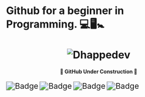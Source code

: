 # Github for a beginner in Programming. :computer::desktop_computer::baby_symbol:
<h1 align="center">
    <img alt="Dhappedev" title="#UnderConstruction" src="https://github.com/dhappe/dhappe/blob/main/C%C3%B3pia%20de%20dhappe%20devpe.png" />
</h1>

<h4 align="center"> 
	🚧 GitHub Under Construction 🚧
</h4>

<img src="https://img.shields.io/badge/Beginner-CSS3-%231572B6" alt="Badge" style="zoom:150%;" />
<img src="https://img.shields.io/badge/Beginner-HTML5-%23E34F26" alt="Badge" style="zoom:150%;" />
<img src="https://img.shields.io/badge/Beginner-JQuery-%230769AD" alt="Badge" style="zoom:150%;" />
<img src="https://img.shields.io/badge/Beginner-JavaScript-%23F7DF1E" alt="Badge" style="zoom:150%;" />

<!---
dhappe/dhappe is a ✨ special ✨ repository because its `README.md` (this file) appears on your GitHub profile.
You can click the Preview link to take a look at your changes.
--->
